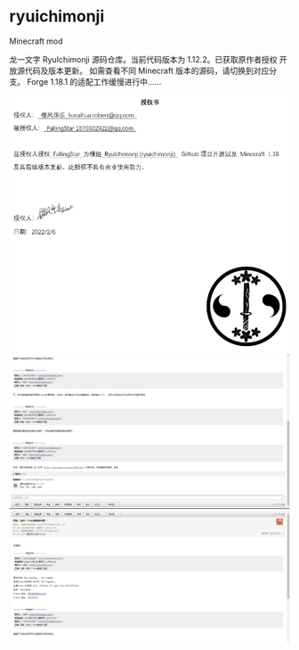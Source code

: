 # ryuichimonji
Minecraft mod

龙一文字 RyuIchimonji 源码仓库。当前代码版本为 1.12.2。已获取原作者授权 开放源代码及版本更新。
如需查看不同 Minecraft 版本的源码，请切换到对应分支。
Forge 1.18.1 的适配工作缓慢进行中……

![授权书](https://github.com/1870332922/ryuichimonji/blob/main/%E6%8E%88%E6%9D%83%E4%B9%A6.png)
![邮件沟通](https://github.com/1870332922/ryuichimonji/blob/main/%E9%82%AE%E4%BB%B6%E6%B2%9F%E9%80%9A_0.png)
![邮件沟通](https://github.com/1870332922/ryuichimonji/blob/main/%E9%82%AE%E4%BB%B6%E6%B2%9F%E9%80%9A_1.png)
